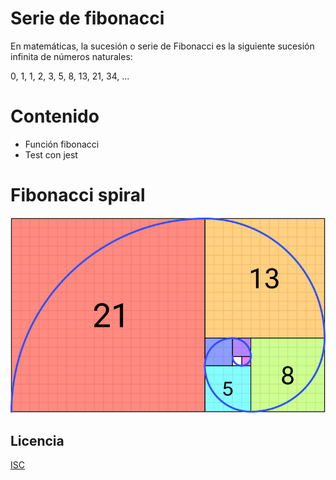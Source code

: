 # Serie de fibonacci

En matemáticas, la sucesión o serie de Fibonacci es la siguiente sucesión infinita de números naturales:

 0, 1, 1, 2, 3, 5, 8, 13, 21, 34, ...

# Contenido

- Función fibonacci
- Test con jest

# Fibonacci spiral
![Fibonacci Spiral](./fibonacci-spiral.png)

## Licencia
[ISC](https://es.wikipedia.org/wiki/Licencia_ISC)
